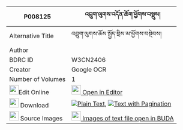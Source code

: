 |P008125|འབྲུག་ལུགས་འདོན་ཆོག་ཕྱོགས་བསྡུས། 
| --- | --- 
|Alternative Title |འབྲུག་ལུགས་ཆོས་སྤྱོད་བྲིས་མ་ཕྱོགས་བསྡེབས།
|Author | 
|BDRC ID | W3CN2406
|Creator | Google OCR
|Number of Volumes| 1
|<img width="25" src="https://img.icons8.com/color/25/000000/edit-property.png">Edit Online| [<img width="25" src="https://avatars.githubusercontent.com/u/45091458?s=200&v=4"> Open in Editor](http://editor.openpecha.org/P008125)
|<img width="25" src="https://img.icons8.com/fluent/48/000000/download-2.png"/>  Download | [![](https://img.icons8.com/color/20/000000/txt.png)Plain Text](https://github.com/Openpecha/P008125/releases/download/v1/druk_luk_donchok_chokdu_plain_P008125.zip), [![](https://img.icons8.com/color/20/000000/txt.png)Text with Pagination](https://github.com/Openpecha/P008125/releases/download/v1/druk_luk_donchok_chokdu_pages_P008125.zip)
|<img width="25" src="https://img.icons8.com/plasticine/100/000000/pictures-folder.png"/>  Source Images | [<img width="25" src="https://library.bdrc.io/icons/BUDA-small.svg"> Images of text file open in BUDA](https://library.bdrc.io/show/bdr:W3CN2406)